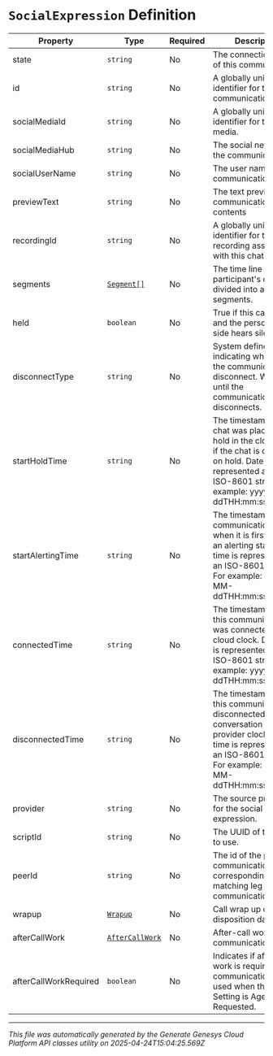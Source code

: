 # `SocialExpression` Definition

| Property | Type | Required | Description |
|----------|------|----------|-------------|
| state | `string` | No | The connection state of this communication. |
| id | `string` | No | A globally unique identifier for this communication. |
| socialMediaId | `string` | No | A globally unique identifier for the social media. |
| socialMediaHub | `string` | No | The social network of the communication |
| socialUserName | `string` | No | The user name for the communication. |
| previewText | `string` | No | The text preview of the communication contents |
| recordingId | `string` | No | A globally unique identifier for the recording associated with this chat. |
| segments | [`Segment[]`](segment-definition.md) | No | The time line of the participant's chat, divided into activity segments. |
| held | `boolean` | No | True if this call is held and the person on this side hears silence. |
| disconnectType | `string` | No | System defined string indicating what caused the communication to disconnect. Will be null until the communication disconnects. |
| startHoldTime | `string` | No | The timestamp the chat was placed on hold in the cloud clock if the chat is currently on hold. Date time is represented as an ISO-8601 string. For example: yyyy-MM-ddTHH:mm:ss[.mmm]Z |
| startAlertingTime | `string` | No | The timestamp the communication has when it is first put into an alerting state. Date time is represented as an ISO-8601 string. For example: yyyy-MM-ddTHH:mm:ss[.mmm]Z |
| connectedTime | `string` | No | The timestamp when this communication was connected in the cloud clock. Date time is represented as an ISO-8601 string. For example: yyyy-MM-ddTHH:mm:ss[.mmm]Z |
| disconnectedTime | `string` | No | The timestamp when this communication disconnected from the conversation in the provider clock. Date time is represented as an ISO-8601 string. For example: yyyy-MM-ddTHH:mm:ss[.mmm]Z |
| provider | `string` | No | The source provider for the social expression. |
| scriptId | `string` | No | The UUID of the script to use. |
| peerId | `string` | No | The id of the peer communication corresponding to a matching leg for this communication. |
| wrapup | [`Wrapup`](wrapup-definition.md) | No | Call wrap up or disposition data. |
| afterCallWork | [`AfterCallWork`](aftercallwork-definition.md) | No | After-call work for the communication. |
| afterCallWorkRequired | `boolean` | No | Indicates if after-call work is required for a communication. Only used when the ACW Setting is Agent Requested. |

---

*This file was automatically generated by the Generate Genesys Cloud Platform API classes utility on 2025-04-24T15:04:25.569Z*